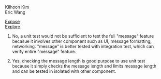 Kilhoon Kim\
Eric Wang

[Expose](https://northorangeshore.github.io/CSE_110_LAB5/expose.html)\
[Explore](https://northorangeshore.github.io/CSE_110_LAB5/explore.html)

1. No, a unit test would not be sufficient to test the full "message" feature becasue it involves other component such as UI, message formatting, networking. "message" is better tested with integration test, which can verify entire "message" feature.

2. Yes, checking the message length is good purpose to use unit test because it simply checks the message length and limits message length and can be tested in isolated with other component.

